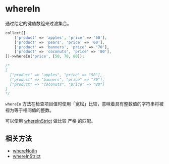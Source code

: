 # whereIn

通过给定的键值数组来过滤集合。

```php
collect([
	['product' => 'apples', 'price' => '50'],
	['product' => 'pears', 'price' => '60'],
	['product' => 'banners', 'price' => '70'],
	['product' => 'coconuts', 'price' => '80'],
])->whereIn('price', [50, 70, 80]);

/*
[
  ["product" => "apples", "price" => "50"],
  ["product" => "banners", "price" => "70"],
  ["product" => "coconuts", "price" => "80"]
]
*/
```

`whereIn` 方法在检查项目值时使用「宽松」比较，意味着具有整数值的字符串将被视为等于相同值的整数。

可以使用 [whereInStrict](./whereInStrict.md) 做比较 严格 的匹配。

## 相关方法

- [whereNotIn](whereNotIn.md)
- [whereInStrict](whereInStrict.md)

